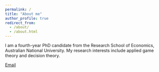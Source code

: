 ```yaml
---
permalink: /
title: "About me"
author_profile: true
redirect_from: 
  - /about/
  - /about.html
---
```


I am a fourth-year PhD candidate from the Research School of Economics, Australian National University. My research interests include applied game theory and decision theory.

[Email](mailto:rongzhao.zhu@anu.edu.au)


